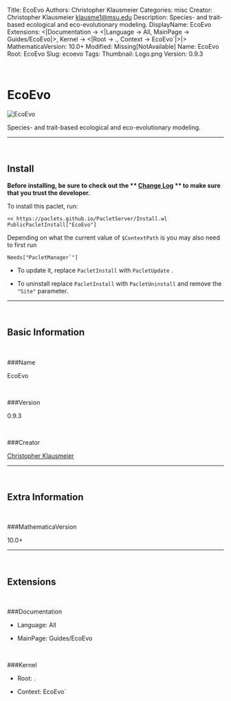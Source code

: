 Title: EcoEvo
Authors: Christopher Klausmeier
Categories: misc
Creator: Christopher Klausmeier <klausme1@msu.edu>
Description: Species- and trait-based ecological and eco-evolutionary modeling.
DisplayName: EcoEvo
Extensions: <|Documentation -> <|Language -> All, MainPage -> Guides/EcoEvo|>, Kernel -> <|Root -> ., Context -> EcoEvo`|>|>
MathematicaVersion: 10.0+
Modified: Missing[NotAvailable]
Name: EcoEvo
Root: EcoEvo
Slug: ecoevo
Tags: 
Thumbnail: Logo.png
Version: 0.9.3

<a id="ecoevo" class="Section" style="width:0;height:0;margin:0;padding:0;">&zwnj;</a>

# EcoEvo

![EcoEvo]({filename}/img/EcoEvo/Logo.png)

Species- and trait-based ecological and eco-evolutionary modeling.

---

<a id="install" class="Subsection" style="width:0;height:0;margin:0;padding:0;">&zwnj;</a>

## Install

**Before installing, be sure to check out the ** **[Change Log](https://paclets.github.io/PacletServer/pages/log.html)** ** to make sure that you trust the developer.**

To install this paclet, run:

    << https://paclets.github.io/PacletServer/Install.wl
    PublicPacletInstall["EcoEvo"]

Depending on what the current value of  ```$ContextPath``` is you may also need to first run

    Needs["PacletManager`"]

*  To update it, replace  ```PacletInstall``` with  ```PacletUpdate``` . 

*  To uninstall replace  ```PacletInstall``` with  ```PacletUninstall``` and remove the  ```"Site"``` parameter.

---

<a id="basicinformation" class="Subsection" style="width:0;height:0;margin:0;padding:0;">&zwnj;</a>

## Basic Information

<a id="name" class="Subsubsection" style="width:0;height:0;margin:0;padding:0;">&zwnj;</a>

###Name

EcoEvo

<a id="version" class="Subsubsection" style="width:0;height:0;margin:0;padding:0;">&zwnj;</a>

###Version

0.9.3

<a id="creator" class="Subsubsection" style="width:0;height:0;margin:0;padding:0;">&zwnj;</a>

###Creator

[Christopher Klausmeier](mailto:klausme1@msu.edu)

---

<a id="extrainformation" class="Subsection" style="width:0;height:0;margin:0;padding:0;">&zwnj;</a>

## Extra Information

<a id="mathematicaversion" class="Subsubsection" style="width:0;height:0;margin:0;padding:0;">&zwnj;</a>

###MathematicaVersion

10.0+

---

<a id="extensions" class="Subsection" style="width:0;height:0;margin:0;padding:0;">&zwnj;</a>

## Extensions

<a id="documentation" class="Subsubsection" style="width:0;height:0;margin:0;padding:0;">&zwnj;</a>

###Documentation

*  Language: All

*  MainPage: Guides/EcoEvo

<a id="kernel" class="Subsubsection" style="width:0;height:0;margin:0;padding:0;">&zwnj;</a>

###Kernel

*  Root: .

*  Context: EcoEvo`